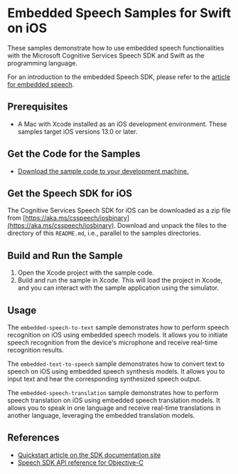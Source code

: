 # Embedded Speech Samples for Swift on iOS

These samples demonstrate how to use embedded speech functionalities with the Microsoft Cognitive Services Speech SDK and Swift as the programming language.

For an introduction to the embedded Speech SDK, please refer to the [article for embedded speech](https://learn.microsoft.com/azure/ai-services/speech-service/embedded-speech).

## Prerequisites

- A Mac with Xcode installed as an iOS development environment. These samples target iOS versions 13.0 or later.

## Get the Code for the Samples

- [Download the sample code to your development machine.](/README.md#get-the-samples)

## Get the Speech SDK for iOS

The Cognitive Services Speech SDK for iOS can be downloaded as a zip file from [https://aka.ms/csspeech/iosbinary](https://aka.ms/csspeech/iosbinary). Download and unpack the files to the directory of this `README.md`, i.e., parallel to the samples directories.

## Build and Run the Sample

1. Open the Xcode project with the sample code.
2. Build and run the sample in Xcode. This will load the project in Xcode, and you can interact with the sample application using the simulator.

## Usage

The `embedded-speech-to-text` sample demonstrates how to perform speech recognition on iOS using embedded speech models. It allows you to initiate speech recognition from the device's microphone and receive real-time recognition results.

The `embedded-text-to-speech` sample demonstrates how to convert text to speech on iOS using embedded speech synthesis models. It allows you to input text and hear the corresponding synthesized speech output.

The `embedded-speech-translation` sample demonstrates how to perform speech translation on iOS using embedded speech translation models. It allows you to speak in one language and receive real-time translations in another language, leveraging the embedded translation models.

## References

- [Quickstart article on the SDK documentation site](https://docs.microsoft.com/azure/cognitive-services/speech-service/quickstart-objectivec-ios)
- [Speech SDK API reference for Objective-C](https://aka.ms/csspeech/objectivecref)
